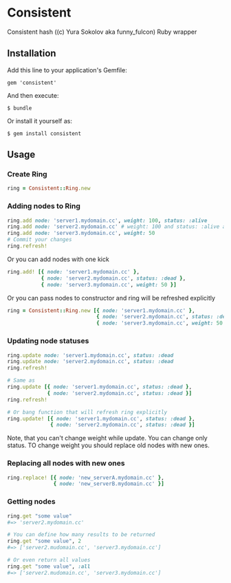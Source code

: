 # Consistent

Consistent hash ((c) Yura Sokolov aka funny_fulcon) Ruby wrapper

## Installation

Add this line to your application's Gemfile:

    gem 'consistent'

And then execute:

    $ bundle

Or install it yourself as:

    $ gem install consistent

## Usage

### Create Ring

```ruby
ring = Consistent::Ring.new
```

### Adding nodes to Ring

```ruby
ring.add node: 'server1.mydomain.cc', weight: 100, status: :alive
ring.add node: 'server2.mydomain.cc' # weight: 100 and status: :alive are default values
ring.add node: 'server3.mydomain.cc', weight: 50
# Commit your changes
ring.refresh!
```

Or you can add nodes with one kick

```ruby
ring.add! [{ node: 'server1.mydomain.cc' },
           { node: 'server2.mydomain.cc', status: :dead },
           { node: 'server3.mydomain.cc', weight: 50 }]
```

Or you can pass nodes to constructor and ring will be refreshed explicitly

```ruby
ring = Consistent::Ring.new [{ node: 'server1.mydomain.cc' },
                             { node: 'server2.mydomain.cc', status: :dead },
                             { node: 'server3.mydomain.cc', weight: 50 }]
```

### Updating node statuses

```ruby
ring.update node: 'server1.mydomain.cc', status: :dead
ring.update node: 'server2.mydomain.cc', status: :dead
ring.refresh!

# Same as
ring.update [{ node: 'server1.mydomain.cc', status: :dead }, 
             { node: 'server2.mydomain.cc', status: :dead }]
ring.refresh!

# Or bang function that will refresh ring explicitly
ring.update! [{ node: 'server1.mydomain.cc', status: :dead }, 
              { node: 'server2.mydomain.cc', status: :dead }]
```

Note, that you can't change weight while update. You can change only status. TO change weight you should replace old nodes with new ones.

### Replacing all nodes with new ones

```ruby
ring.replace! [{ node: 'new_serverA.mydomain.cc' },
               { node: 'new_serverB.mydomain.cc' }]
```

### Getting nodes

```ruby
ring.get "some value"
#=> 'server2.mydomain.cc'

# You can define how many results to be returned
ring.get "some value", 2
#=> ['server2.mudomain.cc', 'server3.mydomain.cc']

# Or even return all values
ring.get "some value", :all
#=> ['server2.mudomain.cc', 'server3.mydomain.cc']
```
